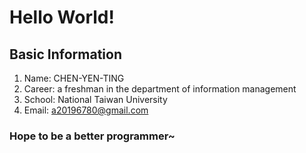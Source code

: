 # Hello World!

## Basic Information
1. Name: CHEN-YEN-TING
2. Career: a freshman in the department of information management 
3. School: National Taiwan University
4. Email: <a20196780@gmail.com>

### Hope to be a better programmer~
